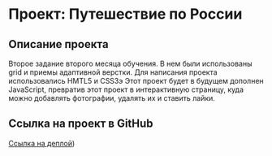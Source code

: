# Проект: Путешествие по России

## Описание проекта
 Второе задание второго месяца обучения. В нем были использованы grid и приемы адаптивной верстки.
 Для написания проекта использовались HMTL5 и CSS3э Этот проект будет в будущем дополнен JavaScript,
 превратив этот проект в интерактивную страницу, куда можно добавлять фотографии, удалять их и ставить лайки.

 ## Ссылка на проект в GitHub
 [Ссылка на деплой]())


